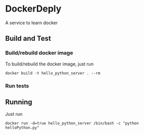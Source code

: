 # DockerDeply
A service to learn docker 


## Build and Test

### Build/rebuild docker image

To build/rebuild the docker image, just run

    docker build -t hello_python_server . --rm

### Run tests


## Running

Just run

    docker run -d=true hello_python_server /bin/bash -c "python helloPython.py"